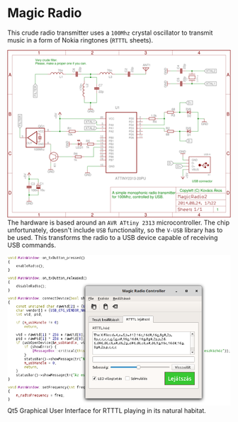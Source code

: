# Magic Radio
This crude radio transmitter uses a `100Mhz` crystal oscillator to transmit music in a form of Nokia ringtones (`RTTTL` sheets).

![Schematic](https://raw.githubusercontent.com/akoskovacs/MagicRadio/master/MagicRadio2.png)
The hardware is based around an `AVR ATtiny 2313` microcontroller. The chip unfortunately, doesn't include `USB` functionality,
so the `V-USB` library has to be used. This transforms the radio to a USB device capable of receiving USB commands.

![GUI](https://raw.githubusercontent.com/akoskovacs/MagicRadio/master/screenshot.png)
Qt5 Graphical User Interface for RTTTL playing in its natural habitat.
